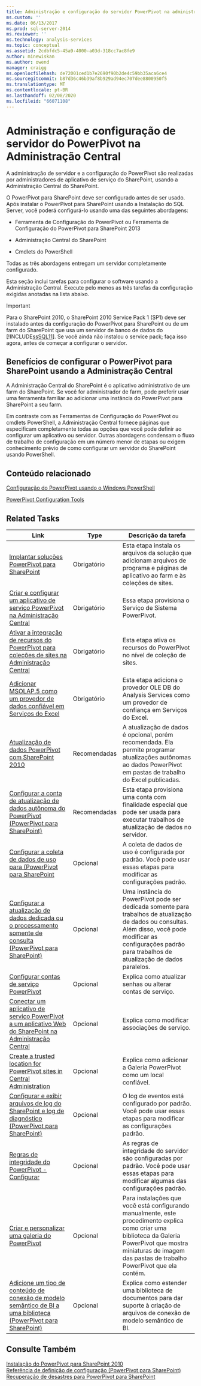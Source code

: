 ```yaml
---
title: Administração e configuração do servidor PowerPivot na administração central | Microsoft Docs
ms.custom: ''
ms.date: 06/13/2017
ms.prod: sql-server-2014
ms.reviewer: ''
ms.technology: analysis-services
ms.topic: conceptual
ms.assetid: 2cdbfdc5-45a9-4000-a03d-318cc7ac8fe9
author: minewiskan
ms.author: owend
manager: craigg
ms.openlocfilehash: de72001ced1b7e2690f90b2de4c59bb35aca6ce4
ms.sourcegitcommit: b87d36c46b39af8b929ad94ec707dee8800950f5
ms.translationtype: MT
ms.contentlocale: pt-BR
ms.lasthandoff: 02/08/2020
ms.locfileid: "66071108"
---
```

# <a name="powerpivot-server-administration-and-configuration-in-central-administration"></a>Administração e configuração de servidor do PowerPivot na Administração Central
  A administração de servidor e a configuração do PowerPivot são realizadas por administradores de aplicativo de serviço do SharePoint, usando a Administração Central do SharePoint.  
  
 O PowerPivot para SharePoint deve ser configurado antes de ser usado. Após instalar o PowerPivot para SharePoint usando a Instalação do SQL Server, você poderá configurá-lo usando uma das seguintes abordagens:  
  
-   Ferramenta de Configuração do PowerPivot ou Ferramenta de Configuração do PowerPivot para SharePoint 2013  
  
-   Administração Central do SharePoint  
  
-   Cmdlets do PowerShell  
  
 Todas as três abordagens entregam um servidor completamente configurado.  
  
 Esta seção inclui tarefas para configurar o software usando a Administração Central. Execute pelo menos as três tarefas da configuração exigidas anotadas na lista abaixo.  
  
> [!IMPORTANT]  
>  Para o SharePoint 2010, o SharePoint 2010 Service Pack 1 (SP1) deve ser instalado antes da configuração do PowerPivot para SharePoint ou de um farm do SharePoint que usa um servidor de banco de dados do [!INCLUDE[ssSQL11](../../includes/sssql11-md.md)]. Se você ainda não instalou o service pack; faça isso agora, antes de começar a configurar o servidor.  
  
## <a name="benefits-of-configuring-powerpivot-for-sharepoint-using-central-administration"></a>Benefícios de configurar o PowerPivot para SharePoint usando a Administração Central  
 A Administração Central do SharePoint é o aplicativo administrativo de um farm do SharePoint. Se você for administrador de farm, pode preferir usar uma ferramenta familiar ao adicionar uma instância do PowerPivot para SharePoint a seu farm.  
  
 Em contraste com as Ferramentas de Configuração do PowerPivot ou cmdlets PowerShell, a Administração Central fornece páginas que especificam completamente todas as opções que você pode definir ao configurar um aplicativo ou servidor. Outras abordagens condensam o fluxo de trabalho de configuração em um número menor de etapas ou exigem conhecimento prévio de como configurar um servidor do SharePoint usando PowerShell.  
  
## <a name="related-content"></a>Conteúdo relacionado  
 [Configuração do PowerPivot usando o Windows PowerShell](power-pivot-configuration-using-windows-powershell.md)  
  
 [PowerPivot Configuration Tools](power-pivot-configuration-tools.md)  
  
## <a name="related-tasks"></a>Related Tasks  
  
|Link|Type|Descrição da tarefa|  
|----------|----------|----------------------|  
|[Implantar soluções PowerPivot para SharePoint](deploy-power-pivot-solutions-to-sharepoint.md)|Obrigatório|Esta etapa instala os arquivos da solução que adicionam arquivos de programa e páginas de aplicativo ao farm e às coleções de sites.|  
|[Criar e configurar um aplicativo de serviço PowerPivot na Administração Central](create-and-configure-power-pivot-service-application-in-ca.md)|Obrigatório|Essa etapa provisiona o Serviço de Sistema PowerPivot.|  
|[Ativar a integração de recursos do PowerPivot para coleções de sites na Administração Central](activate-power-pivot-integration-for-site-collections-in-ca.md)|Obrigatório|Esta etapa ativa os recursos do PowerPivot no nível de coleção de sites.|  
|[Adicionar MSOLAP.5 como um provedor de dados confiável em Serviços do Excel](add-msolap-5-as-a-trusted-data-provider-in-excel-services.md)|Obrigatório|Esta etapa adiciona o provedor OLE DB do Analysis Services como um provedor de confiança em Serviços do Excel.|  
|[Atualização de dados PowerPivot com SharePoint 2010](../powerpivot-data-refresh-with-sharepoint-2010.md)|Recomendadas|A atualização de dados é opcional, porém recomendada. Ela permite programar atualizações autônomas ao dados PowerPivot em pastas de trabalho do Excel publicadas.|  
|[Configurar a conta de atualização de dados autônoma do PowerPivot &#40;PowerPivot para SharePoint&#41;](../configure-unattended-data-refresh-account-powerpivot-sharepoint.md)|Recomendadas|Esta etapa provisiona uma conta com finalidade especial que pode ser usada para executar trabalhos de atualização de dados no servidor.|  
|[Configurar a coleta de dados de uso para &#40;PowerPivot para SharePoint](configure-usage-data-collection-for-power-pivot-for-sharepoint.md)|Opcional|A coleta de dados de uso é configurada por padrão. Você pode usar essas etapas para modificar as configurações padrão.|  
|[Configurar a atualização de dados dedicada ou o processamento somente de consulta &#40;PowerPivot para SharePoint&#41;](../configure-dedicated-data-refresh-query-only-processing-powerpivot-sharepoint.md)|Opcional|Uma instância do PowerPivot pode ser dedicada somente para trabalhos de atualização de dados ou consultas. Além disso, você pode modificar as configurações padrão para trabalhos de atualização de dados paralelos.|  
|[Configurar contas de serviço PowerPivot](configure-power-pivot-service-accounts.md)|Opcional|Explica como atualizar senhas ou alterar contas de serviço.|  
|[Conectar um aplicativo de serviço PowerPivot a um aplicativo Web do SharePoint na Administração Central](connect-power-pivot-service-app-to-sharepoint-web-app-in-ca.md)|Opcional|Explica como modificar associações de serviço.|  
|[Create a trusted location for PowerPivot sites in Central Administration](create-a-trusted-location-for-power-pivot-sites-in-central-administration.md)|Opcional|Explica como adicionar a Galeria PowerPivot como um local confiável.|  
|[Configurar e exibir arquivos de log do SharePoint e log de diagnóstico &#40;PowerPivot para SharePoint&#41;](configure-and-view-sharepoint-and-diagnostic-logging.md)|Opcional|O log de eventos está configurado por padrão. Você pode usar essas etapas para modificar as configurações padrão.|  
|[Regras de integridade do PowerPivot - Configurar](configure-power-pivot-health-rules.md)|Opcional|As regras de integridade do servidor são configuradas por padrão. Você pode usar essas etapas para modificar algumas das configurações padrão.|  
|[Criar e personalizar uma galeria do PowerPivot](create-and-customize-power-pivot-gallery.md)|Opcional|Para instalações que você está configurando manualmente, este procedimento explica como criar uma biblioteca da Galeria PowerPivot que mostra miniaturas de imagem das pastas de trabalho PowerPivot que ela contém.|  
|[Adicione um tipo de conteúdo de conexão de modelo semântico de BI a uma biblioteca &#40;PowerPivot para SharePoint&#41;](add-bi-semantic-model-connection-content-type-to-library.md)|Opcional|Explica como estender uma biblioteca de documentos para dar suporte à criação de arquivos de conexão de modelo semântico de BI.|  
  
## <a name="see-also"></a>Consulte Também  
 [Instalação do PowerPivot para SharePoint 2010](../../sql-server/install/powerpivot-for-sharepoint-2010-installation.md)   
 [Referência de definição de configuração &#40;PowerPivot para SharePoint&#41;](configuration-setting-reference-power-pivot-for-sharepoint.md)   
 [Recuperação de desastres para PowerPivot para SharePoint](https://go.microsoft.com/fwlink/p/?LinkId=389570)  
  
  

